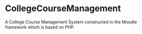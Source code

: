 # CollegeCourseManagement
 A College Course Management System constructed in the Moodle framework which is based on PHP.
